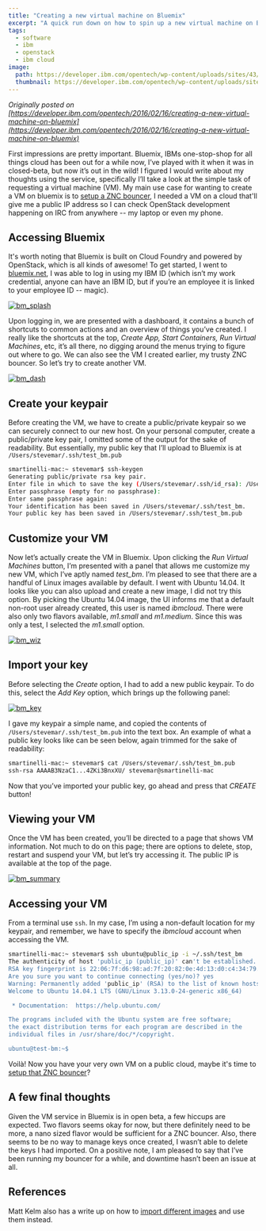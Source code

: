 ```yaml
---
title: "Creating a new virtual machine on Bluemix"
excerpt: "A quick run down on how to spin up a new virtual machine on Bluemix, IBM's Cloud Platform, in a few minutes."
tags:
  - software
  - ibm
  - openstack
  - ibm cloud
image:
  path: https://developer.ibm.com/opentech/wp-content/uploads/sites/43/2016/02/bm_splash.png
  thumbnail: https://developer.ibm.com/opentech/wp-content/uploads/sites/43/2016/02/bm_splash.png
---
```


_Originally posted on [https://developer.ibm.com/opentech/2016/02/16/creating-a-new-virtual-machine-on-bluemix](https://developer.ibm.com/opentech/2016/02/16/creating-a-new-virtual-machine-on-bluemix)_

First impressions are pretty important. Bluemix, IBMs one-stop-shop for all things cloud has been out for a while now, I’ve played with it when it was in closed-beta, but now it’s out in the wild! I figured I would write about my thoughts using the service, specifically I’ll take a look at the simple task of requesting a virtual machine (VM). My main use case for wanting to create a VM on bluemix is to [setup a ZNC bouncer](https://developer.ibm.com/opentech/2016/01/21/openstack-development-tips-setting-up-a-znc-bouncer/), I needed a VM on a cloud that'll give me a public IP address so I can check OpenStack development happening on IRC from anywhere -- my laptop or even my phone.

## Accessing Bluemix

It's worth noting that Bluemix is built on Cloud Foundry and powered by OpenStack, which is all kinds of awesome! To get started, I went to [bluemix.net](http://bluemix.net), I was able to log in using my IBM ID (which isn’t my work credential, anyone can have an IBM ID, but if you’re an employee it is linked to your employee ID -- magic).

[![bm_splash](https://developer.ibm.com/opentech/wp-content/uploads/sites/43/2016/02/bm_splash-1024x546.png)](https://developer.ibm.com/opentech/wp-content/uploads/sites/43/2016/02/bm_splash.png)

Upon logging in, we are presented with a dashboard, it contains a bunch of shortcuts to common actions and an overview of things you’ve created. I really like the shortcuts at the top, _Create App, Start Containers, Run Virtual Machines_, etc, it’s all there, no digging around the menus trying to figure out where to go. We can also see the VM I created earlier, my trusty ZNC bouncer. So let’s try to create another VM.

[![bm_dash](https://developer.ibm.com/opentech/wp-content/uploads/sites/43/2016/02/bm_dash-1024x401.png)](https://developer.ibm.com/opentech/wp-content/uploads/sites/43/2016/02/bm_dash.png)

## Create your keypair

Before creating the VM, we have to create a public/private keypair so we can securely connect to our new host. On your personal computer, create a public/private key pair, I omitted some of the output for the sake of readability. But essentially, my public key that I’ll upload to Bluemix is at `/Users/stevemar/.ssh/test_bm.pub`

```bash
smartinelli-mac:~ stevemar$ ssh-keygen
Generating public/private rsa key pair.
Enter file in which to save the key (/Users/stevemar/.ssh/id_rsa): /Users/stevemar/.ssh/test_bm
Enter passphrase (empty for no passphrase):
Enter same passphrase again:
Your identification has been saved in /Users/stevemar/.ssh/test_bm.
Your public key has been saved in /Users/stevemar/.ssh/test_bm.pub
```

## Customize your VM

Now let’s actually create the VM in Bluemix. Upon clicking the _Run Virtual Machines_ button, I’m presented with a panel that allows me customize my new VM, which I’ve aptly named _test_bm_. I’m pleased to see that there are a handful of Linux images available by default. I went with Ubuntu 14.04\. It looks like you can also upload and create a new image, I did not try this option. By picking the Ubuntu 14.04 image, the UI informs me that a default non-root user already created, this user is named _ibmcloud_. There were also only two flavors available, _m1.small_ and _m1.medium_. Since this was only a test, I selected the _m1.small_ option.

[![bm_wiz](https://developer.ibm.com/opentech/wp-content/uploads/sites/43/2016/02/bm_wiz-1024x509.png)](https://developer.ibm.com/opentech/wp-content/uploads/sites/43/2016/02/bm_wiz.png)

## Import your key

Before selecting the _Create_ option, I had to add a new public keypair. To do this, select the _Add Key_ option, which brings up the following panel:

[![bm_key](https://developer.ibm.com/opentech/wp-content/uploads/sites/43/2016/02/bm_key-1022x1024.png)](https://developer.ibm.com/opentech/wp-content/uploads/sites/43/2016/02/bm_key.png)

I gave my keypair a simple name, and copied the contents of `/Users/stevemar/.ssh/test_bm.pub` into the text box. An example of what a public key looks like can be seen below, again trimmed for the sake of readability:

```bash
smartinelli-mac:~ stevemar$ cat /Users/stevemar/.ssh/test_bm.pub
ssh-rsa AAAAB3NzaC1...4ZKi3BnxXU/ stevemar@smartinelli-mac
```

Now that you’ve imported your public key, go ahead and press that _CREATE_ button!

## Viewing your VM

Once the VM has been created, you’ll be directed to a page that shows VM information. Not much to do on this page; there are options to delete, stop, restart and suspend your VM, but let’s try accessing it. The public IP is available at the top of the page.

[![bm_summary](https://developer.ibm.com/opentech/wp-content/uploads/sites/43/2016/02/bm_summary-1024x231.png)](https://developer.ibm.com/opentech/wp-content/uploads/sites/43/2016/02/bm_summary.png)

## Accessing your VM

From a terminal use `ssh`. In my case, I’m using a non-default location for my keypair, and remember, we have to specify the _ibmcloud_ account when accessing the VM.

```bash
smartinelli-mac:~ stevemar$ ssh ubuntu@public_ip -i ~/.ssh/test_bm
The authenticity of host 'public_ip (public_ip)' can't be established.
RSA key fingerprint is 22:06:7f:d6:98:ad:7f:20:82:0e:4d:13:d0:c4:34:79.
Are you sure you want to continue connecting (yes/no)? yes
Warning: Permanently added 'public_ip' (RSA) to the list of known hosts.
Welcome to Ubuntu 14.04.1 LTS (GNU/Linux 3.13.0-24-generic x86_64)

 * Documentation:  https://help.ubuntu.com/

The programs included with the Ubuntu system are free software;
the exact distribution terms for each program are described in the
individual files in /usr/share/doc/*/copyright.

ubuntu@test-bm:~$
```

Voilà! Now you have your very own VM on a public cloud, maybe it's time to [setup that ZNC bouncer](https://developer.ibm.com/opentech/2016/01/21/openstack-development-tips-setting-up-a-znc-bouncer/)?

## A few final thoughts

Given the VM service in Bluemix is in open beta, a few hiccups are expected. Two flavors seems okay for now, but there definitely need to be more, a nano sized flavor would be sufficient for a ZNC bouncer. Also, there seems to be no way to manage keys once created, I wasn’t able to delete the keys I had imported. On a positive note, I am pleased to say that I’ve been running my bouncer for a while, and downtime hasn’t been an issue at all.

## References

Matt Kelm also has a write up on how to [import different images](https://developer.ibm.com/bluemix/2016/01/28/deploy-openstack-app-in-minutes/) and use them instead.
